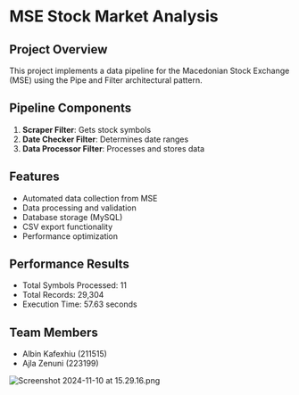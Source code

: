 # MSE Stock Market Analysis

## Project Overview
This project implements a data pipeline for the Macedonian Stock Exchange (MSE) using the Pipe and Filter architectural pattern.

## Pipeline Components
1. **Scraper Filter**: Gets stock symbols
2. **Date Checker Filter**: Determines date ranges
3. **Data Processor Filter**: Processes and stores data

## Features
- Automated data collection from MSE
- Data processing and validation
- Database storage (MySQL)
- CSV export functionality
- Performance optimization

## Performance Results
- Total Symbols Processed: 11
- Total Records: 29,304
- Execution Time: 57.63 seconds

## Team Members
- Albin Kafexhiu (211515)
- Ajla Zenuni (223199)


![Screenshot 2024-11-10 at 15.29.16.png](..%2F..%2F..%2F..%2Fvar%2Ffolders%2F3f%2F86f02mgx2dg5ktkcr0mt2m800000gn%2FT%2FTemporaryItems%2FNSIRD_screencaptureui_4h6IGI%2FScreenshot%202024-11-10%20at%2015.29.16.png)


